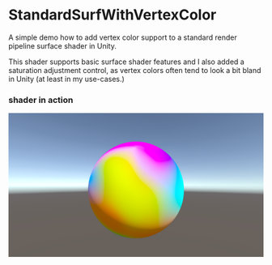 # StandardSurfWithVertexColor

A simple demo how to add vertex color support to a standard render pipeline surface shader in Unity.

This shader supports basic surface shader features and I also added a saturation adjustment control, as vertex colors often tend to look a bit bland in Unity (at least in my use-cases.)

### shader in action

![StandardSurfWithVertexColor image](StandardSurfWithVertexColor.png)
